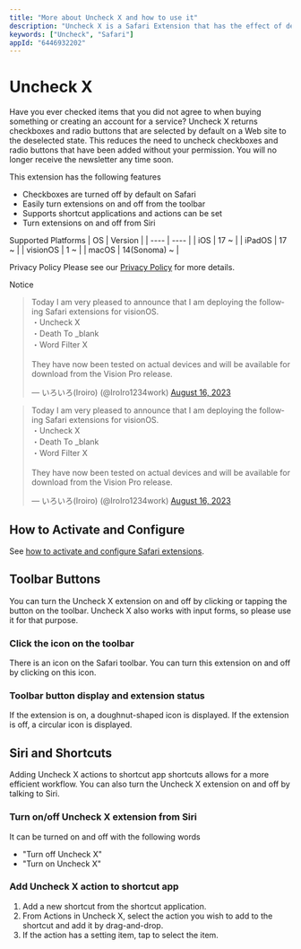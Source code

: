 ```yaml
---
title: "More about Uncheck X and how to use it"
description: "Uncheck X is a Safari Extension that has the effect of deselecting checkboxes and radio buttons that are selected by default on a Web site. This saves you the trouble of unchecking checkboxes that have been added without your permission. You will no longer receive email newsletters before you know it."
keywords: ["Uncheck", "Safari"]
appId: "6446932202"
---
```


# Uncheck X

Have you ever checked items that you did not agree to when buying something or creating an account for a service?
Uncheck X returns checkboxes and radio buttons that are selected by default on a Web site to the deselected state. This reduces the need to uncheck checkboxes and radio buttons that have been added without your permission.
You will no longer receive the newsletter any time soon.

This extension has the following features

- Checkboxes are turned off by default on Safari
- Easily turn extensions on and off from the toolbar
- Supports shortcut applications and actions can be set
- Turn extensions on and off from Siri

Supported Platforms
| OS | Version |
| ---- | ---- |
| iOS | 17 ~ |
| iPadOS | 17 ~ |
| visionOS | 1 ~ |
| macOS | 14(Sonoma) ~ |

Privacy Policy
Please see our [Privacy Policy](/en/privacy) for more details.

Notice
<div class="isLightMode">
    <blockquote class="twitter-tweet" data-lang="en">
        <p lang="en" dir="ltr">Today I am very pleased to announce that I am deploying the following
            Safari extensions for visionOS.<br>・Uncheck X<br>・Death To _blank<br>・Word Filter
            X<br><br>They have now been tested on actual devices and will be available for download
            from the Vision Pro release.</p>&mdash; いろいろ(Iroiro) (@IroIro1234work) <a
            href="https://twitter.com/IroIro1234work/status/1691774310145544264?ref_src=twsrc%5Etfw">August
            16, 2023</a>
    </blockquote>
</div>
<div class="isDarkMode">
    <blockquote class="twitter-tweet" data-theme="dark">
        <p lang="en" dir="ltr">Today I am very pleased to announce that I am deploying the following
            Safari extensions for visionOS.<br>・Uncheck X<br>・Death To _blank<br>・Word Filter
            X<br><br>They have now been tested on actual devices and will be available for download
            from the Vision Pro release.</p>&mdash; いろいろ(Iroiro) (@IroIro1234work) <a
            href="https://twitter.com/IroIro1234work/status/1691774310145544264?ref_src=twsrc%5Etfw">August
            16, 2023</a>
    </blockquote>
</div>

## How to Activate and Configure
See [how to activate and configure Safari extensions](/en/product/tips/safari_settings).

## Toolbar Buttons
You can turn the Uncheck X extension on and off by clicking or tapping the button on the toolbar. Uncheck X also works with input forms, so please use it for that purpose.
### Click the icon on the toolbar
There is an icon on the Safari toolbar. You can turn this extension on and off by clicking on this icon.
### Toolbar button display and extension status
If the extension is on, a doughnut-shaped icon is displayed. If the extension is off, a circular icon is displayed.

## Siri and Shortcuts
Adding Uncheck X actions to shortcut app shortcuts allows for a more efficient workflow.
You can also turn the Uncheck X extension on and off by talking to Siri.
### Turn on/off Uncheck X extension from Siri
It can be turned on and off with the following words
- "Turn off Uncheck X"
- "Turn on Uncheck X"
### Add Uncheck X action to shortcut app
1. Add a new shortcut from the shortcut application.
2. From Actions in Uncheck X, select the action you wish to add to the shortcut and add it by drag-and-drop.
3. If the action has a setting item, tap to select the item.